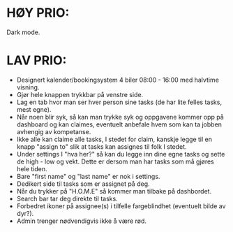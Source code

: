 
# HØY PRIO: 
Dark mode.
# LAV PRIO: 
- Designert kalender/bookingsystem 4 biler 08:00 - 16:00 med halvtime visning. 
- Gjør hele knappen trykkbar på venstre side. 
- Lag en tab hvor man ser hver person sine tasks (de har lite felles tasks, mest egne). 
- Når noen blir syk, så kan man trykke syk og oppgavene kommer opp på dashboard og kan claimes, eventuelt anbefale hvem som kan ta jobben avhengig av kompetanse. 
- Ikke alle kan claime alle tasks, I stedet for claim, kanskje legge til en knapp "assign to" slik at tasks kan assignes til folk I stedet.
- Under settings I "hva her?" så kan du legge inn dine egne tasks og sette de high - low og vekt. Dette er dersom man har tasks som må gjøres hele tiden. 
- Bare "first name" og "last name" er nok i settings. 
- Dedikert side til tasks som er assignet på deg. 
- Når du trykker på "H.O.M.E" så kommer man tilbake på dashbordet. 
- Search bar tar deg direkte til tasks. 
- Forbedret ikoner på assignee(s) i tilfelle fargeblindhet (eventuelt bilde av dyr?). 
- Admin trenger nødvendigvis ikke å være rød. 
